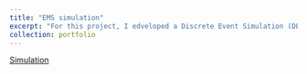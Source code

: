 ```yaml
---
title: "EMS simulation"
excerpt: "For this project, I edveloped a Discrete Event Simulation (DES) to simulate emergency response in an end-to-end manner. "
collection: portfolio
---
```


[Simulation](https://github.com/sev-90/sev-90.github.io/blob/0880d9594ea7cadf02ab77ea9df4efc222f4dccd/images/video_algoclosest_numAmb10_incInt60_simDur1440_seed10_epi1.mp4)
